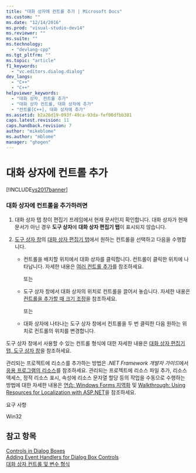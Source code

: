 ```yaml
---
title: "대화 상자에 컨트롤 추가 | Microsoft Docs"
ms.custom: ""
ms.date: "12/14/2016"
ms.prod: "visual-studio-dev14"
ms.reviewer: ""
ms.suite: ""
ms.technology: 
  - "devlang-cpp"
ms.tgt_pltfrm: ""
ms.topic: "article"
f1_keywords: 
  - "vc.editors.dialog.dialog"
dev_langs: 
  - "C++"
  - "C++"
helpviewer_keywords: 
  - "대화 상자, 컨트롤 추가"
  - "대화 상자 컨트롤, 대화 상자에 추가"
  - "컨트롤[C++], 대화 상자에 추가"
ms.assetid: b2a26d19-093f-49ca-93da-fef00dfbb381
caps.latest.revision: 11
caps.handback.revision: 7
author: "mikeblome"
ms.author: "mblome"
manager: "ghogen"
---
```

# 대화 상자에 컨트롤 추가
[!INCLUDE[vs2017banner](../assembler/inline/includes/vs2017banner.md)]

### 대화 상자에 컨트롤을 추가하려면  
  
1.  대화 상자 탭 창이 편집기 프레임에서 현재 문서인지 확인합니다. 대화 상자가 현재 문서가 아닌 경우 **도구 상자**에 **대화 상자 편집기 탭**이 표시되지 않습니다.  
  
2.  [도구 상자 창](../Topic/Toolbox.md)의 [대화 상자 편집기 탭](../mfc/dialog-editor-tab-toolbox.md)에서 원하는 컨트롤을 선택하고 다음을 수행합니다.  
  
    -   컨트롤을 배치할 위치에서 대화 상자를 클릭합니다. 컨트롤이 클릭한 위치에 나타납니다. 자세한 내용은 [여러 컨트롤 추가](../mfc/adding-multiple-controls.md)를 참조하세요.  
  
         또는  
  
    -   도구 상자 창에서 대화 상자의 위치로 컨트롤을 끌어서 놓습니다. 자세한 내용은 [컨트롤을 추가할 때 크기 조정](../mfc/sizing-a-control-while-you-add-it.md)을 참조하세요.  
  
         또는  
  
    -   대화 상자에 나타나는 도구 상자 창에서 컨트롤을 두 번 클릭한 다음 원하는 위치로 컨트롤의 위치를 변경합니다.  
  
 도구 상자 창에서 사용할 수 있는 컨트롤 형식에 대한 자세한 내용은 [대화 상자 편집기 탭, 도구 상자 창](../mfc/dialog-editor-tab-toolbox.md)을 참조하세요.  
  
 관리되는 프로젝트에 리소스를 추가하는 방법은 *.NET Framework 개발자 가이드*에서 [응용 프로그램의 리소스](../Topic/Resources%20in%20Desktop%20Apps.md)를 참조하세요. 관리되는 프로젝트에 리소스 파일 추가, 리소스 액세스, 정적 리소스 표시, 속성에 리소스 문자열 할당 등의 작업을 수동으로 수행하는 방법에 대한 자세한 내용은 [연습: Windows Forms 지역화](http://msdn.microsoft.com/ko-kr/9a96220d-a19b-4de0-9f48-01e5d82679e5) 및 [Walkthrough: Using Resources for Localization with ASP.NET](../Topic/Walkthrough:%20Using%20Resources%20for%20Localization%20with%20ASP.NET.md)을 참조하세요.  
  
 요구 사항  
  
 Win32  
  
## 참고 항목  
 [Controls in Dialog Boxes](../mfc/controls-in-dialog-boxes.md)   
 [Adding Event Handlers for Dialog Box Controls](../mfc/adding-event-handlers-for-dialog-box-controls.md)   
 [대화 상자 컨트롤 및 변수 형식](../ide/dialog-box-controls-and-variable-types.md)